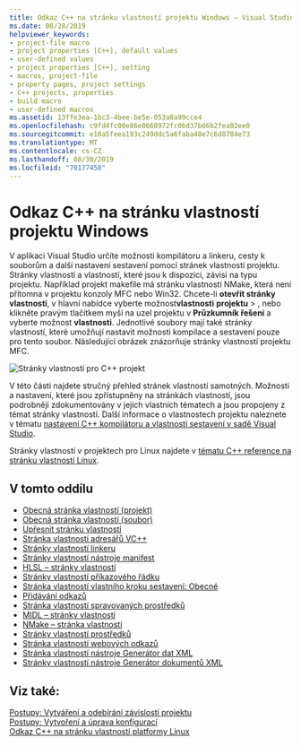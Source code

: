 ```yaml
---
title: Odkaz C++ na stránku vlastností projektu Windows – Visual Studio
ms.date: 08/28/2019
helpviewer_keywords:
- project-file macro
- project properties [C++], default values
- user-defined values
- project properties [C++], setting
- macros, project-file
- property pages, project settings
- C++ projects, properties
- build macro
- user-defined macros
ms.assetid: 13ffe3ea-1bc3-4bee-be5e-053a8a99cce4
ms.openlocfilehash: c9fd4fc00e86e0660972fc0bd37b66b2fea02ee0
ms.sourcegitcommit: e10a5feea193c249ddc5a6faba48e7c6d8784e73
ms.translationtype: MT
ms.contentlocale: cs-CZ
ms.lasthandoff: 08/30/2019
ms.locfileid: "70177458"
---
```

# <a name="windows-c-project-property-page-reference"></a>Odkaz C++ na stránku vlastností projektu Windows

V aplikaci Visual Studio určíte možnosti kompilátoru a linkeru, cesty k souborům a další nastavení sestavení pomocí stránek vlastností projektu. Stránky vlastností a vlastností, které jsou k dispozici, závisí na typu projektu. Například projekt makefile má stránku vlastností NMake, která není přítomna v projektu konzoly MFC nebo Win32. Chcete-li **otevřít stránky vlastností**, v hlavní nabídce vyberte možnost**vlastnosti** **projektu** > , nebo klikněte pravým tlačítkem myši na uzel projektu v **Průzkumník řešení** a vyberte možnost **vlastnosti**. Jednotlivé soubory mají také stránky vlastností, které umožňují nastavit možnosti kompilace a sestavení pouze pro tento soubor. Následující obrázek znázorňuje stránky vlastností projektu MFC.

![Stránky vlastností pro C++ projekt](media/example-prop-page.png)

V této části najdete stručný přehled stránek vlastností samotných. Možnosti a nastavení, které jsou zpřístupněny na stránkách vlastností, jsou podrobněji zdokumentovány v jejich vlastních tématech a jsou propojeny z témat stránky vlastností. Další informace o vlastnostech projektu naleznete v tématu [nastavení C++ kompilátoru a vlastností sestavení v sadě Visual Studio](../working-with-project-properties.md).

Stránky vlastností v projektech pro Linux najdete v [tématu C++ reference na stránku vlastností Linux](../../linux/prop-pages-linux.md).

## <a name="in-this-section"></a>V tomto oddílu

- [Obecná stránka vlastností (projekt)](general-property-page-project.md)
- [Obecná stránka vlastností (soubor)](general-property-page-file.md)
- [Upřesnit stránku vlastností](advanced-property-page.md)
- [Stránka vlastností adresářů VC++](vcpp-directories-property-page.md)
- [Stránky vlastností linkeru](linker-property-pages.md)
- [Stránky vlastností nástroje manifest](manifest-tool-property-pages.md)
- [HLSL – stránky vlastností](hlsl-property-pages.md)
- [Stránky vlastností příkazového řádku](command-line-property-pages.md)
- [Stránka vlastností vlastního kroku sestavení: Obecné](custom-build-step-property-page-general.md)
- [Přidávání odkazů](../adding-references-in-visual-cpp-projects.md)
- [Stránka vlastností spravovaných prostředků](managed-resources-property-page.md)
- [MIDL – stránky vlastností](midl-property-pages.md)
- [NMake – stránka vlastností](nmake-property-page.md)
- [Stránky vlastností prostředků](resources-property-pages.md)
- [Stránka vlastností webových odkazů](web-references-property-page.md)
- [Stránka vlastností nástroje Generátor dat XML](xml-data-generator-tool-property-page.md)
- [Stránky vlastností nástroje Generátor dokumentů XML](xml-document-generator-tool-property-pages.md)

## <a name="see-also"></a>Viz také:

[Postupy: Vytváření a odebírání závislostí projektu](/visualstudio/ide/how-to-create-and-remove-project-dependencies)<br/>
[Postupy: Vytvoření a úprava konfigurací](/visualstudio/ide/how-to-create-and-edit-configurations)<br/>
[Odkaz C++ na stránku vlastností platformy Linux](../../linux/prop-pages-linux.md)
